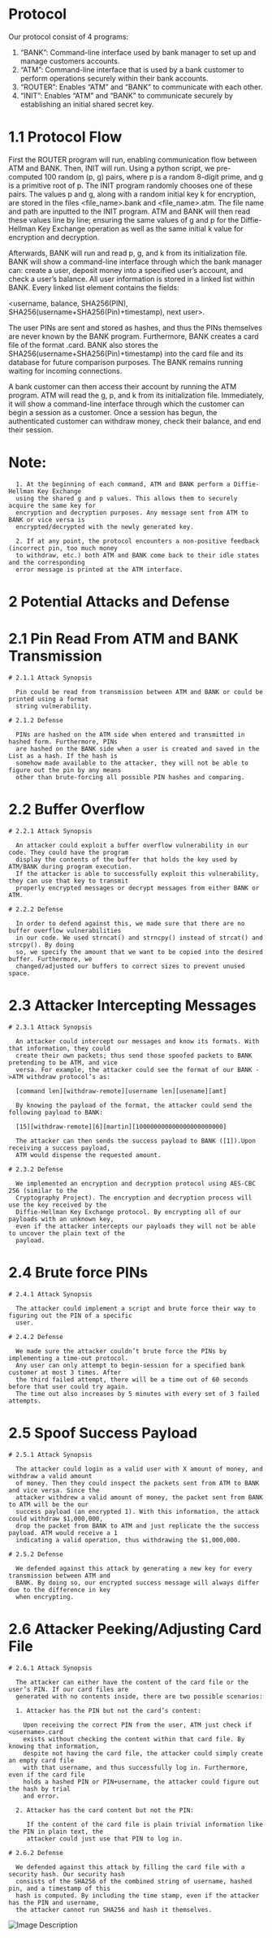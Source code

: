 # Protocol
Our protocol consist of 4 programs:
1. “BANK”: Command-line interface used by bank manager to set up and manage customers
accounts.
2. “ATM”: Command-line interface that is used by a bank customer to perform operations
securely within their bank accounts.
3. “ROUTER”: Enables “ATM” and “BANK” to communicate with each other.
4. “INIT”: Enables “ATM” and “BANK” to communicate securely by establishing an initial shared
secret key.

  # 1.1 Protocol Flow
  First the ROUTER program will run, enabling communication flow between ATM and BANK. Then,
  INIT will run. Using a python script, we pre-computed 100 random (p, g) pairs, where p is a random
  8-digit prime, and g is a primitive root of p. The INIT program randomly chooses one of these
  pairs. The values p and g, along with a random initial key k for encryption, are stored in the
  files <file_name>.bank and <file_name>.atm. The file name and path are inputted to the INIT
  program. ATM and BANK will then read these values line by line; ensuring the same values of g and
  p for the Diffie-Hellman Key Exchange operation as well as the same initial k value for encryption
  and decryption.
  
  Afterwards, BANK will run and read p, g, and k from its initialization file. BANK will show a
  command-line interface through which the bank manager can: create a user, deposit money into a
  specified user’s account, and check a user’s balance. All user information is stored in a linked list
  within BANK. Every linked list element contains the fields:
  
  <username, balance, SHA256(PIN), SHA256(username+SHA256(Pin)+timestamp), next user>.
  
  The user PINs are sent and stored as hashes, and thus the PINs themselves are never known by the
  BANK program. Furthermore, BANK creates a card file of the format <username>.card. BANK also
  stores the SHA256(username+SHA256(Pin)+timestamp) into the card file and its database for
  future comparison purposes. The BANK remains running waiting for incoming connections.
  
  A bank customer can then access their account by running the ATM program. ATM will read the g,
  p, and k from its initialization file. Immediately, it will show a command-line interface through
  which the customer can begin a session as a customer. Once a session has begun, the authenticated
  customer can withdraw money, check their balance, and end their session.
  
  # Note:
  
      1. At the beginning of each command, ATM and BANK perform a Diffie-Hellman Key Exchange
      using the shared g and p values. This allows them to securely acquire the same key for
      encryption and decryption purposes. Any message sent from ATM to BANK or vice versa is
      encrypted/decrypted with the newly generated key.
      
      2. If at any point, the protocol encounters a non-positive feedback (incorrect pin, too much money
      to withdraw, etc.) both ATM and BANK come back to their idle states and the corresponding
      error message is printed at the ATM interface.
      
      
      
      
# 2 Potential Attacks and Defense

  # 2.1 Pin Read From ATM and BANK Transmission
  
    # 2.1.1 Attack Synopsis
    
      Pin could be read from transmission between ATM and BANK or could be printed using a format
      string vulnerability.
      
    # 2.1.2 Defense
    
      PINs are hashed on the ATM side when entered and transmitted in hashed form. Furthermore, PINs
      are hashed on the BANK side when a user is created and saved in the List as a hash. If the hash is
      somehow made available to the attacker, they will not be able to figure out the pin by any means
      other than brute-forcing all possible PIN hashes and comparing.
  
  # 2.2 Buffer Overflow
  
    # 2.2.1 Attack Synopsis
    
      An attacker could exploit a buffer overflow vulnerability in our code. They could have the program
      display the contents of the buffer that holds the key used by ATM/BANK during program execution.
      If the attacker is able to successfully exploit this vulnerability, they can use that key to transmit
      properly encrypted messages or decrypt messages from either BANK or ATM.
      
    # 2.2.2 Defense
    
      In order to defend against this, we made sure that there are no buffer overflow vulnerabilities
      in our code. We used strncat() and strncpy() instead of strcat() and strcpy(). By doing
      so, we specify the amount that we want to be copied into the desired buffer. Furthermore, we
      changed/adjusted our buffers to correct sizes to prevent unused space.
      
  # 2.3 Attacker Intercepting Messages
  
    # 2.3.1 Attack Synopsis
    
      An attacker could intercept our messages and know its formats. With that information, they could
      create their own packets; thus send those spoofed packets to BANK pretending to be ATM, and vice
      versa. For example, the attacker could see the format of our BANK ->ATM withdraw protocol’s as:
      
      [command len][withdraw-remote][username len][usename][amt]
      
      By knowing the payload of the format, the attacker could send the following payload to BANK:
      
      [15][withdraw-remote][6][martin][100000000000000000000000]
      
      The attacker can then sends the success payload to BANK ([1]).Upon receiving a success payload,
      ATM would dispense the requested amount.
      
    # 2.3.2 Defense
    
      We implemented an encryption and decryption protocol using AES-CBC 256 (similar to the
      Cryptography Project). The encryption and decryption process will use the key received by the
      Diffie-Hellman Key Exchange protocol. By encrypting all of our payloads with an unknown key,
      even if the attacker intercepts our payloads they will not be able to uncover the plain text of the
      payload.

  
  # 2.4 Brute force PINs
  
    # 2.4.1 Attack Synopsis

      The attacker could implement a script and brute force their way to figuring out the PIN of a specific
      user.
      
    # 2.4.2 Defense
    
      We made sure the attacker couldn’t brute force the PINs by implementing a time-out protocol.
      Any user can only attempt to begin-session for a specified bank customer at most 3 times. After
      the third failed attempt, there will be a time out of 60 seconds before that user could try again.
      The time out also increases by 5 minutes with every set of 3 failed attempts.
      
  # 2.5 Spoof Success Payload
  
    # 2.5.1 Attack Synopsis
    
      The attacker could login as a valid user with X amount of money, and withdraw a valid amount
      of money. Then they could inspect the packets sent from ATM to BANK and vice versa. Since the
      attacker withdrew a valid amount of money, the packet sent from BANK to ATM will be the our
      success payload (an encrypted 1). With this information, the attack could withdraw $1,000,000,
      drop the packet from BANK to ATM and just replicate the the success payload. ATM would receive a 1
      indicating a valid operation, thus withdrawing the $1,000,000.
      
    # 2.5.2 Defense
    
      We defended against this attack by generating a new key for every transmission between ATM and
      BANK. By doing so, our encrypted success message will always differ due to the difference in key
      when encrypting.
      
  # 2.6 Attacker Peeking/Adjusting Card File
  
    # 2.6.1 Attack Synopsis
    
      The attacker can either have the content of the card file or the user’s PIN. If our card files are
      generated with no contents inside, there are two possible scenarios:
      
      1. Attacker has the PIN but not the card’s content:
      
        Upon receiving the correct PIN from the user, ATM just check if <username>.card
        exists without checking the content within that card file. By knowing that information,
        despite not having the card file, the attacker could simply create an empty card file
        with that username, and thus successfully log in. Furthermore, even if the card file
        holds a hashed PIN or PIN+username, the attacker could figure out the hash by trial
        and error.
        
      2. Attacker has the card content but not the PIN:
      
         If the content of the card file is plain trivial information like the PIN in plain text, the
         attacker could just use that PIN to log in.
         
    # 2.6.2 Defense
    
      We defended against this attack by filling the card file with a security hash. Our security hash
      consists of the SHA256 of the combined string of username, hashed pin, and a timestamp of this
      hash is computed. By including the time stamp, even if the attacker has the PIN and username,
      the attacker cannot run SHA256 and hash it themselves.
      
![Image Description](/img-description.png)
